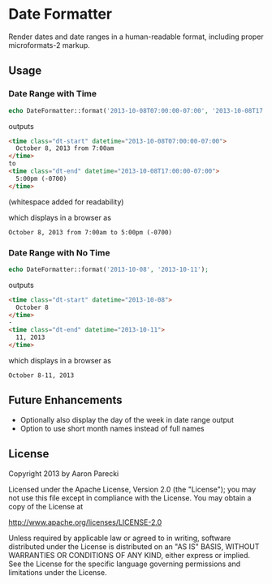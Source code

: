 Date Formatter
==============

Render dates and date ranges in a human-readable format, including proper microformats-2 markup.


Usage
-----

### Date Range with Time

```php
echo DateFormatter::format('2013-10-08T07:00:00-07:00', '2013-10-08T17:00:00-07:00');
```

outputs

```html
<time class="dt-start" datetime="2013-10-08T07:00:00-07:00">
  October 8, 2013 from 7:00am
</time> 
to 
<time class="dt-end" datetime="2013-10-08T17:00:00-07:00">
  5:00pm (-0700)
</time>
```

(whitespace added for readability)

which displays in a browser as

```
October 8, 2013 from 7:00am to 5:00pm (-0700)
```

### Date Range with No Time

```php
echo DateFormatter::format('2013-10-08', '2013-10-11');
```

outputs

```html
<time class="dt-start" datetime="2013-10-08">
  October 8
</time>
-
<time class="dt-end" datetime="2013-10-11">
  11, 2013
</time>
```

which displays in a browser as

```
October 8-11, 2013
```


Future Enhancements
-------------------

* Optionally also display the day of the week in date range output
* Option to use short month names instead of full names


License
-------

Copyright 2013 by Aaron Parecki

Licensed under the Apache License, Version 2.0 (the "License");
you may not use this file except in compliance with the License.
You may obtain a copy of the License at

   http://www.apache.org/licenses/LICENSE-2.0

Unless required by applicable law or agreed to in writing, software
distributed under the License is distributed on an "AS IS" BASIS,
WITHOUT WARRANTIES OR CONDITIONS OF ANY KIND, either express or implied.
See the License for the specific language governing permissions and
limitations under the License.
